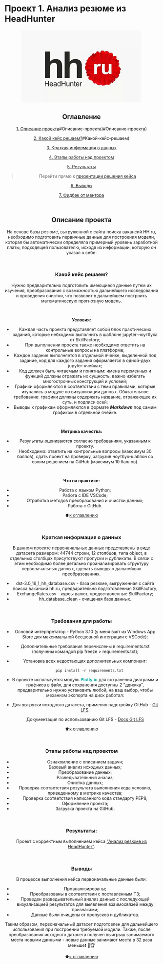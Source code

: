 # Проект 1. Анализ резюме из HeadHunter 
<center> <img src = https://raw.githubusercontent.com/AndreyRysistov/DatasetsForPandas/main/hh%20label.jpg alt="drawing" style="width:400px;">

## Оглавление
[1. Описание проекта](https://github.com/Alexey-star-boss2024/Project_1-HH-/edit/master/README.md)#Описание-проекта)#Описание-проекта)

[2. Какой кейс решаем?](https://github.com/yaroslav-vorobyov/SF_DST/tree/main/PROJECT-1)#Какой-кейс-решаем)

[3. Краткая информация о данных](https://github.com/yaroslav-vorobyov/SF_DST/tree/main/PROJECT-1#Краткая-информация-о-данных)

[4. Этапы работы над проектом](https://github.com/yaroslav-vorobyov/SF_DST/tree/main/PROJECT-1#Этапы-работы-над-проектом)

[5. Результаты](https://github.com/yaroslav-vorobyov/SF_DST/tree/main/PROJECT-1#Результаты)

  >Перейти прямо к [презентации решения кейса](https://github.com/yaroslav-vorobyov/SF_DST/blob/main/PROJECT-1/Project-1.ipynb)

[6. Выводы](https://github.com/yaroslav-vorobyov/SF_DST/tree/main/PROJECT-1#Выводы)  

[7. Фидбэк от ментора](https://github.com/yaroslav-vorobyov/SF_DST/tree/main/PROJECT-1#Фидбэк-от-ментора)

<br>

## Описание проекта
На основе базы резюме, выгруженной с сайта поиска вакансий HH.ru, необходимо подготовить первичные данные для построения модели, которая бы автоматически определяла примерный уровень заработной платы, подходящей пользователю, исходя из информации, которую он указал о себе. 

<br>

### Какой кейс решаем?
Нужно предварительно подготовить имеющиеся данные путем их изучения, преобразования с возможностью дальнейшего исследования и проведения очистки, что позволит в дальнейшем построить математическую прогнозную модель.

<br>

**Условия:**
- Каждая часть проекта представляет собой блок практических заданий, которые небходимо выполнить в шаблоне jupyter-ноутбука от SkillFactory;
- При выполнении проекта также необходимо ответить на контрольные вопросы на платформе;
- Каждое задание выполняется в отдельной ячейке, выделенной под задание, код для каждого задания оформляется в одной-двух jupyter-ячейках;
- Код должен быть читаемым и понятным: имена переменных и функций должны отражать их сущность, важно избегать многострочных конструкций и условий;
- Графики оформляются в соответствии с теми правилами, которые изучались в модуле по визуализации данных. Обязательное требование: графики должны содержать название, отражающее их суть, и подписи осей;
- Выводы к графикам оформляются в формате ***Markdown*** под самим графиком в отдельной ячейке.

<br>

**Метрика качества:**
* Результаты оцениваются согласно требованиям, указанным к проекту. 
* Необходимо: ответить на контрольные вопросы (максимум 30 баллов), сдать проект на проверку, загрузив ноутбук-шаблон со своим решением на GitHub (максимум 10 баллов).

<br>

**Что на практике:**
-   Работа с языком Python;
-   Работа с IDE VSCode;
-   Отработка методов преобразования и очистки данных; 
-   Работа с GitHub.

:arrow_up:[к оглавлению](https://github.com/yaroslav-vorobyov/SF_DST/tree/main/PROJECT-1#Оглавление)

<br>

### Краткая информация о данных
В данном проекте первоначальные данные представлены в виде датасета размером: 44744 строки, 12 столбцов, типа object, в отдельных столбцах присутствуют пропуски и дубликаты. В связи с этим необходимо более детально проанализировать структуру первоначальных данных, сделать выводы о дальнейших преобразованиях. 

-  dst-3.0_16_1_hh_database.csv - база резюме, выгруженная с сайта поиска вакансий hh.ru, предварительно подготовленная SkillFactory;
-  ExchangeRates.csv - курсы валют, предоставленные SkillFactory;
-  hh_database_clean - очищеная база данных.

<br>

### Требования для работы
*   Основой интерпретатор - Python 3.10 (у меня взят из Windows App Store для максимальной бесшовной интеграции с VSCode);
*   Дополнительные требования перечислены в requirements.txt (получены командой pip freeze > requirements.txt);
*   Установка всех недостающих дополнительных компонент:

            pip install -r requirements.txt

*   В проекте используется модуль <font color='LightSeaGreen'>**Plotly.io**</font> для сохранения диаграмм и графиков в файл, для сохранения доступны 2 "движка", предварительно нужно установить любой, на ваш выбор, чтобы механизм экспорта на диск работал:
      
*   Для выгрузки исходного датасета, применил надстройку GitHub - [Git LFS](https://git-lfs.github.com/). 

    Документация по использованию Git LFS - [Docs Git LFS](https://github.com/git-lfs/git-lfs/tree/main/docs)

:arrow_up:[к оглавлению](https://github.com/yaroslav-vorobyov/SF_DST/tree/main/PROJECT-1#Оглавление)

<br>

### Этапы работы над проектом
* Ознакомление с описанием задачи;
* Базовый анализ исходных данных;
* Преобразование данных;
* Разведывательный анализ;
* Очистка данных;
* Проверка соответствия результата выполнения кода условию, приведенному в метрике качества;
* Проверка соответствия написанного кода стандарту PEP8;
* Оформление проекта;
* Загрузка проекта на GitHub. 

<br>

### Результаты:
Проект c корректным выполнением кейса ["Анализ резюме из HeadHunter"](https://github.com/yaroslav-vorobyov/SF_DST/blob/main/PROJECT-1/Project-1.ipynb).

<br>

### Выводы
В процессе выполнения кейса первоначальные данные были:
* Проанализированы;
* Преобразованы в соответствии с поставленным ТЗ;
* Проведен разведывательный анализ данных с последующей визуализацией результатов для выявления взаимосвязей между признаками;
* Данные были очищены от пропусков и дубликатов. 

Таким образом, первоначальный датасет подготовлен для дальнейшего использования при построении требуемой модели.
Также, после преобразования исходного датасета получен выигрыш занимаемого места новыми данными - новые данные занимают места в 32 раза меньше&#10071; &#129351;&#127942;

:arrow_up:[к оглавлению](https://github.com/yaroslav-vorobyov/SF_DST/tree/main/PROJECT-1#Оглавление)

